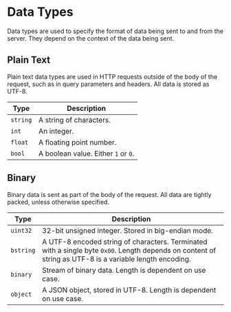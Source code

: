 # Data Types

Data types are used to specify the format of data being sent to and from the server. They depend on the context of the data being sent.

## Plain Text

Plain text data types are used in HTTP requests outside of the body of the request, such as in query parameters and headers. All data is stored as UTF-8.

| Type | Description |
| ---- | ----------- |
| `string` | A string of characters. |
| `int` | An integer. |
| `float` | A floating point number. |
| `bool` | A boolean value. Either `1` or `0`. |

## Binary

Binary data is sent as part of the body of the request. All data are tightly packed, unless otherwise specified.

| Type | Description |
| ---- | ----------- |
| `uint32` | 32-bit unsigned integer. Stored in big-endian mode. |
| `bstring` | A UTF-8 encoded string of characters. Terminated with a single byte `0x00`. Length depends on content of string as UTF-8 is a variable length encoding. |
| `binary` | Stream of binary data. Length is dependent on use case. |
| `object` | A JSON object, stored in UTF-8. Length is dependent on use case. |
